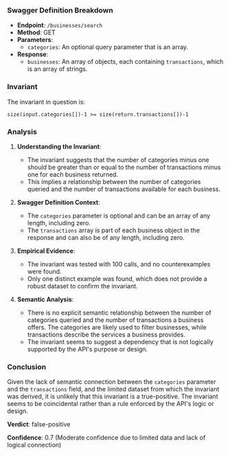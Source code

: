 ### Swagger Definition Breakdown

- **Endpoint**: `/businesses/search`
- **Method**: GET
- **Parameters**:
  - `categories`: An optional query parameter that is an array.
- **Response**:
  - `businesses`: An array of objects, each containing `transactions`, which is an array of strings.

### Invariant

The invariant in question is:

`size(input.categories[])-1 >= size(return.transactions[])-1`

### Analysis

1. **Understanding the Invariant**:
   - The invariant suggests that the number of categories minus one should be greater than or equal to the number of transactions minus one for each business returned.
   - This implies a relationship between the number of categories queried and the number of transactions available for each business.

2. **Swagger Definition Context**:
   - The `categories` parameter is optional and can be an array of any length, including zero.
   - The `transactions` array is part of each business object in the response and can also be of any length, including zero.

3. **Empirical Evidence**:
   - The invariant was tested with 100 calls, and no counterexamples were found.
   - Only one distinct example was found, which does not provide a robust dataset to confirm the invariant.

4. **Semantic Analysis**:
   - There is no explicit semantic relationship between the number of categories queried and the number of transactions a business offers. The categories are likely used to filter businesses, while transactions describe the services a business provides.
   - The invariant seems to suggest a dependency that is not logically supported by the API's purpose or design.

### Conclusion

Given the lack of semantic connection between the `categories` parameter and the `transactions` field, and the limited dataset from which the invariant was derived, it is unlikely that this invariant is a true-positive. The invariant seems to be coincidental rather than a rule enforced by the API's logic or design.

**Verdict**: false-positive

**Confidence**: 0.7 (Moderate confidence due to limited data and lack of logical connection)
